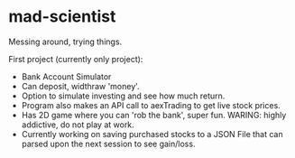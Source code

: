 # mad-scientist
Messing around, trying things.

First project (currently only project):
- Bank Account Simulator
- Can deposit, widthraw 'money'.
- Option to simulate investing and see how much return.
- Program also makes an API call to aexTrading to get live stock prices.
- Has 2D game where you can 'rob the bank', super fun. WARING: highly addictive, do not play at work.
- Currently working on saving purchased stocks to a JSON File that can parsed upon the next session to see gain/loss.
